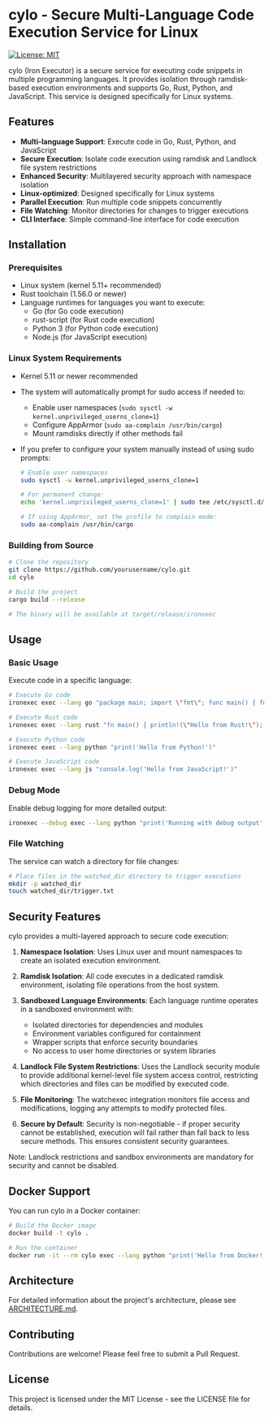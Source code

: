 # cylo - Secure Multi-Language Code Execution Service for Linux

[![License: MIT](https://img.shields.io/badge/License-MIT-blue.svg)](LICENSE)

cylo (Iron Executor) is a secure service for executing code snippets in multiple programming languages. It provides isolation through ramdisk-based execution environments and supports Go, Rust, Python, and JavaScript. This service is designed specifically for Linux systems.

## Features

- **Multi-language Support**: Execute code in Go, Rust, Python, and JavaScript
- **Secure Execution**: Isolate code execution using ramdisk and Landlock file system restrictions
- **Enhanced Security**: Multilayered security approach with namespace isolation
- **Linux-optimized**: Designed specifically for Linux systems
- **Parallel Execution**: Run multiple code snippets concurrently
- **File Watching**: Monitor directories for changes to trigger executions
- **CLI Interface**: Simple command-line interface for code execution

## Installation

### Prerequisites

- Linux system (kernel 5.11+ recommended)
- Rust toolchain (1.56.0 or newer)
- Language runtimes for languages you want to execute:
  - Go (for Go code execution)
  - rust-script (for Rust code execution)
  - Python 3 (for Python code execution)
  - Node.js (for JavaScript execution)

### Linux System Requirements

- Kernel 5.11 or newer recommended
- The system will automatically prompt for sudo access if needed to:
  - Enable user namespaces (`sudo sysctl -w kernel.unprivileged_userns_clone=1`)
  - Configure AppArmor (`sudo aa-complain /usr/bin/cargo`)
  - Mount ramdisks directly if other methods fail

- If you prefer to configure your system manually instead of using sudo prompts:
  ```bash
  # Enable user namespaces
  sudo sysctl -w kernel.unprivileged_userns_clone=1

  # For permanent change:
  echo 'kernel.unprivileged_userns_clone=1' | sudo tee /etc/sysctl.d/00-local-userns.conf

  # If using AppArmor, set the profile to complain mode:
  sudo aa-complain /usr/bin/cargo
  ```

### Building from Source

```bash
# Clone the repository
git clone https://github.com/yourusername/cylo.git
cd cylo

# Build the project
cargo build --release

# The binary will be available at target/release/ironexec
```

## Usage

### Basic Usage

Execute code in a specific language:

```bash
# Execute Go code
ironexec exec --lang go "package main; import \"fmt\"; func main() { fmt.Println(\"Hello from Go!\") }"

# Execute Rust code
ironexec exec --lang rust "fn main() { println!(\"Hello from Rust!\"); }"

# Execute Python code
ironexec exec --lang python "print('Hello from Python!')"

# Execute JavaScript code
ironexec exec --lang js "console.log('Hello from JavaScript!')"
```

### Debug Mode

Enable debug logging for more detailed output:

```bash
ironexec --debug exec --lang python "print('Running with debug output')"
```

### File Watching

The service can watch a directory for file changes:

```bash
# Place files in the watched_dir directory to trigger executions
mkdir -p watched_dir
touch watched_dir/trigger.txt
```

## Security Features

cylo provides a multi-layered approach to secure code execution:

1. **Namespace Isolation**: Uses Linux user and mount namespaces to create an isolated execution environment.

2. **Ramdisk Isolation**: All code executes in a dedicated ramdisk environment, isolating file operations from the host system.

3. **Sandboxed Language Environments**: Each language runtime operates in a sandboxed environment with:
   - Isolated directories for dependencies and modules
   - Environment variables configured for containment
   - Wrapper scripts that enforce security boundaries
   - No access to user home directories or system libraries

4. **Landlock File System Restrictions**: Uses the Landlock security module to provide additional kernel-level file system access control, restricting which directories and files can be modified by executed code.

5. **File Monitoring**: The watchexec integration monitors file access and modifications, logging any attempts to modify protected files.

6. **Secure by Default**: Security is non-negotiable - if proper security cannot be established, execution will fail rather than fall back to less secure methods. This ensures consistent security guarantees.

Note: Landlock restrictions and sandbox environments are mandatory for security and cannot be disabled.

## Docker Support

You can run cylo in a Docker container:

```bash
# Build the Docker image
docker build -t cylo .

# Run the container
docker run -it --rm cylo exec --lang python "print('Hello from Docker!')"
```

## Architecture

For detailed information about the project's architecture, please see [ARCHITECTURE.md](./ARCHITECTURE.md).

## Contributing

Contributions are welcome! Please feel free to submit a Pull Request.

## License

This project is licensed under the MIT License - see the LICENSE file for details.
